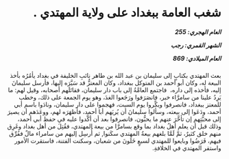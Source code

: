 <h1 dir="rtl">شغب العامة ببغداد على ولاية المهتدي .</h1>

<h5 dir="rtl">العام الهجري:  255

الشهر القمري: رجب

العام الميلادي: 869</h5>

<p dir="rtl">بعث المهتدي بكتابٍ إلى سليمان بن عبد الله بن طاهر نائبِ الخليفة في بغداد يأمُرُه بأخذ البيعة له، وكان أبو أحمد بن المتوكل ببغداد، وكان المعتزُّ قد سَيَّرَه إليها، فأرسل سليمانَ إليه، فأخذه إلى داره،  فاجتمع العامَّةُ إلى باب دار سليمان، فقاتَلَهم أصحابه، وقيل لهم: ما يَرِدُ علينا من سامرَّاء خبر، فانصَرَفوا ورَجَعوا الغدَ، وهو يوم الجمعة على ذلك، وخطب للمعتز ببغداد، فانصرفوا وبكَّروا يوم السبت، فهجموا على دار سليمان، ونادَوا باسم أبي أحمد، ودَعَوا إلى بيعته، وسألوا سليمانَ أن يُريَهم أبا أحمد، فأظهَرَه لهم، ووعَدَهم أن يصيرَ إلى محبَّتِهم إن تأخَّرَ عنهم ما يحبُّون، فانصرفوا بعد أن أكَّدوا عليه في حفظ أبي أحمد، وذلك قبل أن يعلم أهلُ بغداد بما وقع بسامرَّا من بيعة المهتدي، فقُتِلَ من أهل بغداد وغَرِق منهم خلق كثيرٌ، ثمَّ لَمَّا بلغهم بيعةُ المهتدي سكَنوا, ثم أُرسِل إليهم من سامراء مالٌ ففُرِّق فيهم، فَرَضُوا وبايعوا للمهتدي لسبعٍ خَلَونَ من شعبان، وسكنت الفتنة، فاستقرت الأمور واستقر المهتدي في الخلافةِ.</p></br>
